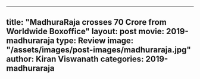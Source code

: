 
---
title: "MadhuraRaja crosses 70 Crore from Worldwide Boxoffice"
layout: post
movie: 2019-madhuraraja
type: Review
image: "/assets/images/post-images/madhuraraja.jpg"
author: Kiran Viswanath
categories: 2019-madhuraraja
---


